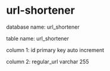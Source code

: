 # url-shortener
database name: url_shortener

table name: url_shortener

column 1: id primary key auto increment

column 2: regular_url varchar 255
